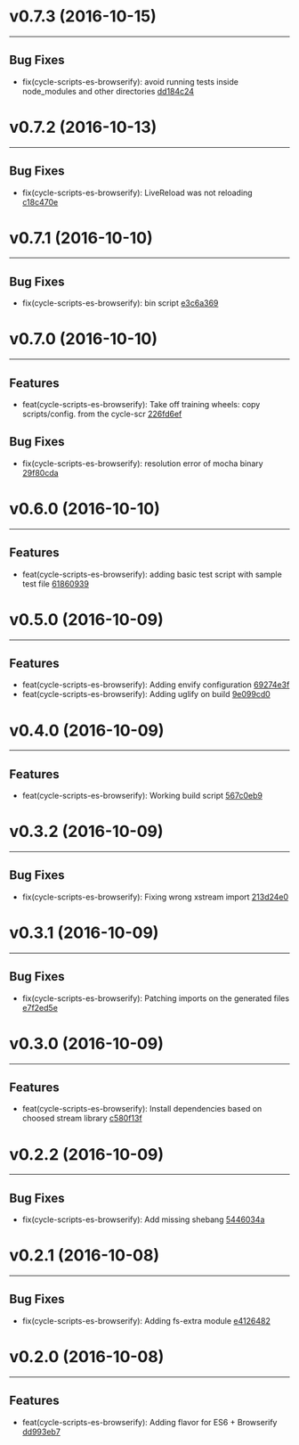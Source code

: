 # v0.7.3 (2016-10-15)
---


## Bug Fixes

- fix(cycle-scripts-es-browserify): avoid running tests inside node_modules and other directories [dd184c24](https://github.com/geovanisouza92/create-cycle-app/commits/dd184c24bbd52461084b24a6432afc59ddcdaf68)


# v0.7.2 (2016-10-13)
---


## Bug Fixes

- fix(cycle-scripts-es-browserify): LiveReload was not reloading [c18c470e](https://github.com/geovanisouza92/create-cycle-app/commits/c18c470e8f46d2fcc1ea42512dbb2b0a260e4cd3)


# v0.7.1 (2016-10-10)
---


## Bug Fixes

- fix(cycle-scripts-es-browserify): bin script [e3c6a369](https://github.com/geovanisouza92/create-cycle-app/commits/e3c6a369608d1c94515a8b2011d0f15920ffe996)


# v0.7.0 (2016-10-10)
---


## Features

- feat(cycle-scripts-es-browserify): Take off training wheels: copy scripts/config. from the cycle-scr [226fd6ef](https://github.com/geovanisouza92/create-cycle-app/commits/226fd6ef8b1202291e1dfeb5c76dfe9e99056dbf)

## Bug Fixes

- fix(cycle-scripts-es-browserify): resolution error of mocha binary [29f80cda](https://github.com/geovanisouza92/create-cycle-app/commits/29f80cdae4fa7a4a106b54b2c246d0763f9bb539)


# v0.6.0 (2016-10-10)
---


## Features

- feat(cycle-scripts-es-browserify): adding basic test script with sample test file [61860939](https://github.com/geovanisouza92/create-cycle-app/commits/6186093926e41e5aff7b6c01844dc4d1b00964b5)


# v0.5.0 (2016-10-09)
---


## Features

- feat(cycle-scripts-es-browserify): Adding envify configuration [69274e3f](https://github.com/geovanisouza92/create-cycle-app/commits/69274e3fd2b7328c62ac91a1bf2c62c68936c280)
- feat(cycle-scripts-es-browserify): Adding uglify on build [9e099cd0](https://github.com/geovanisouza92/create-cycle-app/commits/9e099cd088c0a3aa3b38a4797c1f5036230842f9)


# v0.4.0 (2016-10-09)
---


## Features

- feat(cycle-scripts-es-browserify): Working build script [567c0eb9](https://github.com/geovanisouza92/create-cycle-app/commits/567c0eb979baae73712cdc8cd23f620f09e743ef)


# v0.3.2 (2016-10-09)
---


## Bug Fixes

- fix(cycle-scripts-es-browserify): Fixing wrong xstream import [213d24e0](https://github.com/geovanisouza92/create-cycle-app/commits/213d24e003c436a96093775a112bf7fc2009318d)


# v0.3.1 (2016-10-09)
---


## Bug Fixes

- fix(cycle-scripts-es-browserify): Patching imports on the generated files [e7f2ed5e](https://github.com/geovanisouza92/create-cycle-app/commits/e7f2ed5ed94e04eee196faebd4163a9431a92b0e)


# v0.3.0 (2016-10-09)
---


## Features

- feat(cycle-scripts-es-browserify): Install dependencies based on choosed stream library [c580f13f](https://github.com/geovanisouza92/create-cycle-app/commits/c580f13f8ac38aa7a48f52b690e6b55a8fe239df)


# v0.2.2 (2016-10-09)
---


## Bug Fixes

- fix(cycle-scripts-es-browserify): Add missing shebang [5446034a](https://github.com/geovanisouza92/create-cycle-app/commits/5446034aa08a4da305a137a747cba45203a3a253)


# v0.2.1 (2016-10-08)
---


## Bug Fixes

- fix(cycle-scripts-es-browserify): Adding fs-extra module [e4126482](https://github.com/geovanisouza92/create-cycle-app/commits/e41264820a0301260e82fa18b122b621acef8aa3)


# v0.2.0 (2016-10-08)
---


## Features

- feat(cycle-scripts-es-browserify): Adding flavor for ES6 + Browserify [dd993eb7](https://github.com/geovanisouza92/create-cycle-app/commits/dd993eb789191c3c2271c2c5c5f54bf0680dd1f0)




